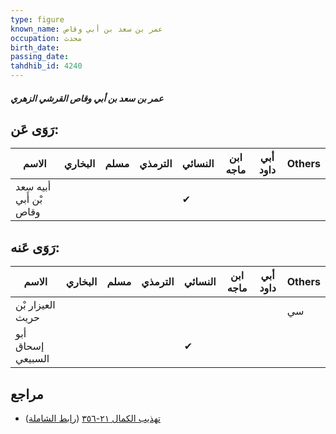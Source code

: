 ```yaml
---
type: figure
known_name: عمر بن سعد بن أبي وقاص
occupation: محدث
birth_date:
passing_date:
tahdhib_id: 4240
---
```

##### عمر بن سعد بن أبي وقاص القرشي الزهري

## رَوَى عَن:
| الاسم                  | البخاري | مسلم | الترمذي | النسائي | ابن ماجه | أبي داود | Others |
| ---------------------- | ------- | ---- | ------- | ------- | -------- | -------- | ------ |
| أبيه سعد بْن أَبي وقاص |         |      |         | ✔       |          |          |        |
## رَوَى عَنه:
| الاسم             | البخاري | مسلم | الترمذي | النسائي | ابن ماجه | أبي داود | Others |
| ----------------- | ------- | ---- | ------- | ------- | -------- | -------- | ------ |
| العيزار بْن حريث  |         |      |         |         |          |          | سي     |
| أبو إسحاق السبيعي |         |      |         | ✔       |          |          |        |
## مراجع
- [تهذيب الكمال ٢١-٣٥٦](obsidian://open?vault=Tahdhib-al-Kamal&file=Figures/٤٢٤٠-عمر%20بن%20سعد%20بن%20أبي%20وقاص%20القرشي%20الزهري) ([رابط الشاملة](https://shamela.ws/book/3722/11003))
